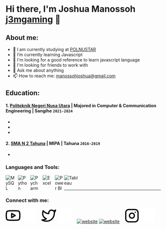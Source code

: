# Hi there, I'm Joshua Manossoh [j3mgaming](https://www.youtube.com/@j3mgaming18) 👋
## About me:
- 🔭 I am currently studying at [POLNUSTAR](https://www.polnustar.ac.id/)
- 🌱 I’m currently learning Javascript
- 👯 I'm looking for a good reference to learn javascript language
- 🤔 I'm looking for friends to work with
- 💬 Ask me about anything
- 📫 How to reach me: manossohjoshua@gmail.com

## Education:

#### 1. [Politeknik Negeri Nusa Utara](https://www.polnustar.ac.id/) | Majored in Computer & Communication Engineering | Sangihe `2021-2024`
   - 
   - 
   - 
 #### 2. [SMA N 2 Tahuna](https://sekolah.data.kemdikbud.go.id/index.php/chome/profil/7d3a688d-a1ad-4573-8000-ac935b5747a2) | MIPA | Tahuna `2016-2019`
   - 

### Languages and Tools:

[<img align="left" alt="MySQL" width="30px" src="https://cdn.jsdelivr.net/gh/devicons/devicon/icons/mysql/mysql-original.svg" style="padding-right:10px;" />][webdev]
[<img align="left" alt="Python" width="30px" src="https://upload.wikimedia.org/wikipedia/commons/thumb/c/c3/Python-logo-notext.svg/110px-Python-logo-notext.svg.png?20100317150552" style="padding-right:10px;" />][webdev]
[<img align="left" alt="Pycharm" width="30px" src="https://upload.wikimedia.org/wikipedia/commons/thumb/1/1d/PyCharm_Icon.svg/220px-PyCharm_Icon.svg.png" style="padding-right:10px;" />][webdev]
[<img align="left" alt="Excel" width="30px" src="https://is2-ssl.mzstatic.com/image/thumb/Purple126/v4/a8/fd/5a/a8fd5a84-c6f1-355f-3b9f-6e86598efaa3/XCEL.png/1200x630bb.png" style="padding-right:10px;" />][webdev]
[<img align="left" alt="Power BI" width="30px" src="https://powerbi.microsoft.com/pictures/application-logos/svg/powerbi.svg" style="padding-right:0px;" />][webdev]
[<img align="left" alt="Tableau" width="50px" src="https://logos-world.net/wp-content/uploads/2021/10/Tableau-Symbol.png" style="padding-right:10px;" />][webdev]

<br />
<br />

---
### Connect with me:

[![website](./img/youtube-light.svg)](https://www.youtube.com/@j3mgaming18)
[![website](./img/youtube-dark.svg)](https://www.youtube.com/@j3mgaming18)
&nbsp;&nbsp;
[![website](./img/twitter-light.svg)](https://twitter.com/vincentwwidyan#gh-light-mode-only)
[![website](./img/twitter-dark.svg)](https://twitter.com/vincentwwidyan#gh-dark-mode-only)
&nbsp;&nbsp;
[![website](./img/facebook-light.svg)](https://web.facebook.com/?_rdc=1&_rdr)
[![website](./img/facebook-dark.svg)](https://web.facebook.com/?_rdc=1&_rdr)
&nbsp;&nbsp;
[![website](./img/instagram-light.svg)](https://www.instagram.com/)
[![website](./img/instagram-dark.svg)](https://www.instagram.com/)



[webdev]: https://github.com/vincentwidyan/vincentwidyan

